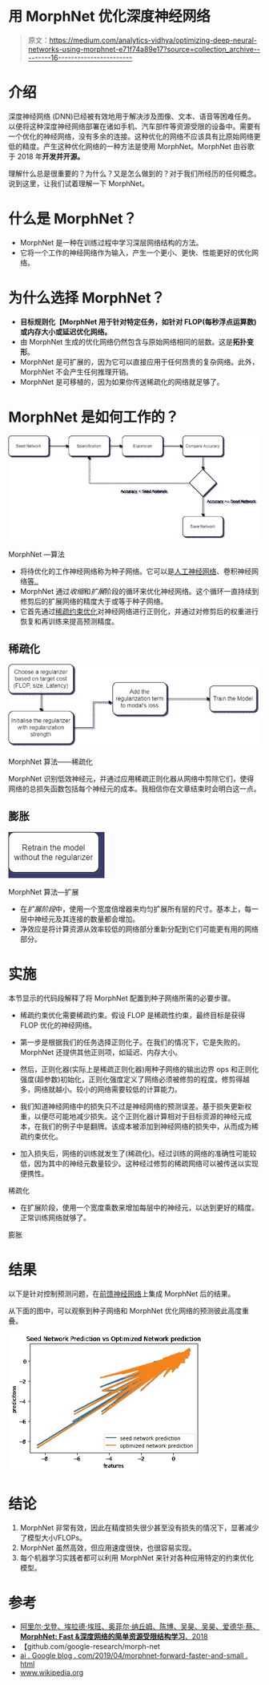 # 用 MorphNet 优化深度神经网络

> 原文：<https://medium.com/analytics-vidhya/optimizing-deep-neural-networks-using-morphnet-e71f74a89e17?source=collection_archive---------16----------------------->

# 介绍

深度神经网络 (DNN)已经被有效地用于解决涉及图像、文本、语音等困难任务。以便将这种深度神经网络部署在诸如手机、汽车部件等资源受限的设备中。需要有一个优化的神经网络，没有多余的连接。这种优化的网络不应该具有比原始网络更低的精度。产生这种优化网络的一种方法是使用 MorphNet。MorphNet 由谷歌于 2018 年**开发并开源。**

理解什么总是很重要的？为什么？又是怎么做到的？对于我们所经历的任何概念。说到这里，让我们试着理解一下 MorphNet。

# 什么是 MorphNet？

*   MorphNet 是一种在训练过程中学习深层网络结构的方法。
*   它将一个工作的神经网络作为输入，产生一个更小、更快、性能更好的优化网络。

# 为什么选择 MorphNet？

*   **目标规则化【MorphNet 用于针对特定任务，如针对 FLOP(每秒浮点运算数)或内存大小或延迟优化网络。**
*   由 MorphNet 生成的优化网络仍然包含与原始网络相同的层数。这是**拓扑变形**。
*   MorphNet 是可扩展的，因为它可以直接应用于任何昂贵的复杂网络。此外，MorphNet 不会产生任何推理开销。
*   MorphNet 是可移植的，因为如果你传送稀疏化的网络就足够了。

# MorphNet 是如何工作的？

![](img/f85464a782d33d724ba4a6b33a9b3dfd.png)

MorphNet —算法

*   将待优化的工作神经网络称为种子网络。它可以是[人工神经网络](https://en.wikipedia.org/wiki/Artificial_neural_network)、卷积神经网络[等..](https://en.wikipedia.org/wiki/Convolutional_neural_network)
*   MorphNet 通过*收缩*和*扩展*阶段的循环来优化神经网络。这个循环一直持续到修剪后的扩展网络的精度大于或等于种子网络。
*   它首先通过[稀疏约束优化](https://arxiv.org/pdf/1203.4580.pdf)对神经网络进行正则化，并通过对修剪后的权重进行恢复和再训练来提高预测精度。

## 稀疏化

![](img/533e4190e99fadc67cc40cecceb6c50f.png)

MorphNet 算法——稀疏化

MorphNet 识别低效神经元，并通过应用稀疏正则化器从网络中剪除它们，使得网络的总损失函数包括每个神经元的成本。我相信你在文章结束时会明白这一点。

## 膨胀

![](img/9f3f48996bf15195339aa1d76a415546.png)

MorphNet 算法—扩展

*   在*扩展阶段*中，使用一个宽度倍增器来均匀扩展所有层的尺寸。基本上，每一层中神经元及其连接的数量都会增加。
*   净效应是将计算资源从效率较低的网络部分重新分配到它们可能更有用的网络部分。

# **实施**

本节显示的代码段解释了将 MorphNet 配置到种子网络所需的必要步骤。

*   稀疏约束优化需要稀疏约束。假设 FLOP 是稀疏性约束，最终目标是获得 FLOP 优化的神经网络。
*   第一步是根据我们的任务选择正则化子。在我们的情况下，它是失败的。MorphNet 还提供其他正则项，如延迟、内存大小。
*   然后，正则化器(实际上是稀疏正则化器)用种子网络的输出边界 ops 和正则化强度(超参数)初始化，正则化强度定义了网络必须被修剪的程度。修剪得越多，网络就越小。较小的网络需要较低的计算能力。
*   我们知道神经网络中的损失只不过是神经网络的预测误差。基于损失更新权重，以便尽可能地减少损失。这个正则化器计算相对于目标资源的神经元成本，在我们的例子中是翻牌。该成本被添加到神经网络的损失中，从而成为稀疏约束优化。

*   加入损失后，网络的训练就发生了(稀疏化)。经过训练的网络的准确性可能较低，因为其中的神经元数量较少。这种经过修剪的稀疏网络可以被传送以实现便携性。

稀疏化

*   在扩展阶段，使用一个宽度乘数来增加每层中的神经元，以达到更好的精度。正常训练网络就够了。

膨胀

# 结果

以下是针对控制预测问题，在[前馈神经网络](https://en.wikipedia.org/wiki/Feedforward_neural_network)上集成 MorphNet 后的结果。

从下面的图中，可以观察到种子网络和 MorphNet 优化网络的预测彼此高度重叠。

![](img/2f53e4357ddef1b7b455bcac0711a887.png)

# 结论

1.  MorphNet 非常有效，因此在精度损失很少甚至没有损失的情况下，显著减少了模型大小/FLOPs。
2.  MorphNet 虽然高效，但应用速度很快，也很容易实现。
3.  每个机器学习实践者都可以利用 MorphNet 来针对各种应用特定的约束优化模型。

# 参考

*   [阿里尔·戈登、埃拉德·埃班、奥菲尔·纳丘姆、陈博、吴昊、吴昊、爱德华·蔡、 **MorphNet: Fast &深度网络的简单资源受限结构学习**、2018](https://arxiv.org/abs/1711.06798)
*   【github.com/google-research/morph-net 
*   [ai . Google blog . com/2019/04/morphnet-forward-faster-and-small . html](https://ai.googleblog.com/2019/04/morphnet-towards-faster-and-smaller.html)
*   www.wikipedia.org